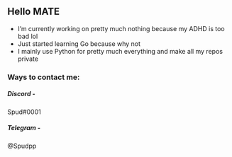## Hello MATE


- I’m currently working on pretty much nothing because my ADHD is too bad lol
- Just started learning Go because why not
- I mainly use Python for pretty much everything and make all my repos private 


### Ways to contact me:

##### Discord - 
Spud#0001

##### Telegram -
@Spudpp

